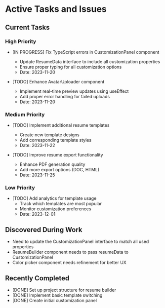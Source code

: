 
# Active Tasks and Issues

## Current Tasks

### High Priority
- [IN PROGRESS] Fix TypeScript errors in CustomizationPanel component
  - Update ResumeData interface to include all customization properties
  - Ensure proper typing for all customization options
  - Date: 2023-11-20

- [TODO] Enhance AvatarUploader component
  - Implement real-time preview updates using useEffect
  - Add proper error handling for failed uploads
  - Date: 2023-11-20

### Medium Priority
- [TODO] Implement additional resume templates
  - Create new template designs
  - Add corresponding template styles
  - Date: 2023-11-22

- [TODO] Improve resume export functionality
  - Enhance PDF generation quality
  - Add more export options (DOC, HTML)
  - Date: 2023-11-25

### Low Priority
- [TODO] Add analytics for template usage
  - Track which templates are most popular
  - Monitor customization preferences
  - Date: 2023-12-01

## Discovered During Work
- Need to update the CustomizationPanel interface to match all used properties
- ResumeBuilder component needs to pass resumeData to CustomizationPanel
- Color picker component needs refinement for better UX

## Recently Completed
- [DONE] Set up project structure for resume builder
- [DONE] Implement basic template switching
- [DONE] Create initial customization panel
